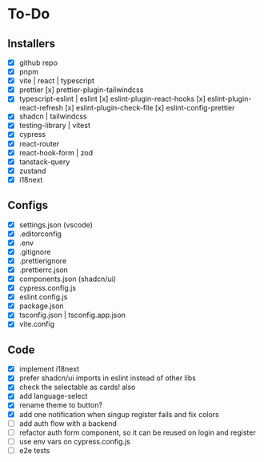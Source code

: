 # To-Do

## Installers

- [x] github repo
- [x] pnpm
- [x] vite | react | typescript
- [x] prettier
      [x] prettier-plugin-tailwindcss
- [x] typescript-eslint | eslint
      [x] eslint-plugin-react-hooks
      [x] eslint-plugin-react-refresh
      [x] eslint-plugin-check-file
      [x] eslint-config-prettier
- [x] shadcn | tailwindcss
- [x] testing-library | vitest
- [x] cypress
- [x] react-router
- [x] react-hook-form | zod
- [x] tanstack-query
- [x] zustand
- [x] i18next

## Configs

- [x] settings.json (vscode)
- [x] .editorconfig
- [x] .env
- [x] .gitignore
- [x] .prettierignore
- [x] .prettierrc.json
- [x] components.json (shadcn/ui)
- [x] cypress.config.js
- [x] eslint.config.js
- [x] package.json
- [x] tsconfig.json | tsconfig.app.json
- [x] vite.config

## Code

- [x] implement i18next
- [x] prefer shadcn/ui imports in eslint instead of other libs
- [x] check the selectable as cards! also
- [x] add language-select
- [x] rename theme to button?
- [x] add one notification when singup register fails and fix colors
- [ ] add auth flow with a backend
- [ ] refactor auth form component, so it can be reused on login and register
- [ ] use env vars on cypress.config.js
- [ ] e2e tests
